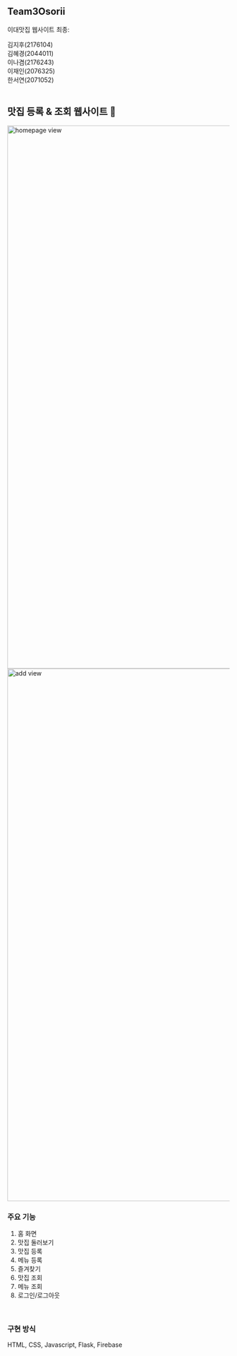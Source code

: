 ## Team3Osorii

이대맛집 웹사이트 최종: <br />

김지후(2176104) <br />
김혜경(2044011) <br />
이나겸(2176243) <br />
이재인(2076325) <br />
한서연(2071052) <br /><br />

## 맛집 등록 & 조회 웹사이트 🍳
<img width="1231" alt="homepage view" src="https://github.com/gradeten/Team3Osorii-FoodWebsite/assets/88281367/e0c3909c-9243-40c6-af8b-90468819850f">
<img width="1207" alt="add view" src="https://github.com/gradeten/Team3Osorii-FoodWebsite/assets/88281367/e54c771c-4bf2-493f-ab62-dc8e8084b337">


<br />

### 주요 기능
1. 홈 화면
2. 맛집 둘러보기
3. 맛집 등록
4. 메뉴 등록
5. 즐겨찾기
6. 맛집 조회
7. 메뉴 조회
8. 로그인/로그아웃

<br />

### 구현 방식
HTML, CSS, Javascript, Flask, Firebase
